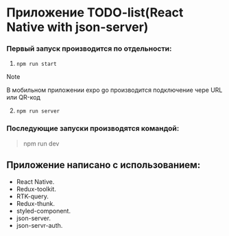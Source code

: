 # Приложение TODO-list(React Native with json-server)

### Первый запуск производится по отдельности:
1. ```npm run start```
> [!NOTE]
> В мобильном приложении expo go производится подключение чере URL или QR-код
2. ```npm run server```

### Последующие запуски производятся командой:
> npm run dev

## Приложение написано с использованием:
* React Native.
* Redux-toolkit.
* RTK-query.
* Redux-thunk.
* styled-component.
* json-server.
* json-servr-auth.

